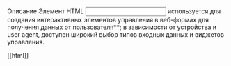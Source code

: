 Описание Элемент HTML <input> используется для создания интерактивных элементов управления в веб-формах для получения данных от пользователя**; в зависимости от устройства и user agent, доступен широкий выбор типов входных данных и виджетов управления.


[[html]]
